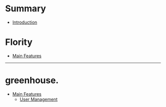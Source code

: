 # Summary

- [Introduction](./introduction.md)

# Flority
- [Main Features](./flority/features.md)
 
---

# greenhouse.
- [Main Features](./greenhouse/features.md)
  - [User Management](./greenhouse/user_management.md)
